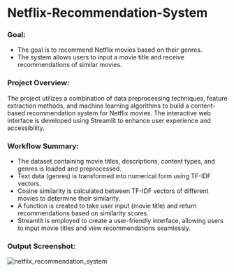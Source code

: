 # Netflix-Recommendation-System

### Goal:
- The goal is to recommend Netflix movies based on their genres.
- The system allows users to input a movie title and receive recommendations of similar movies.

### Project Overview:
The project utilizes a combination of data preprocessing techniques, feature extraction methods, and machine learning algorithms to build a content-based recommendation system for Netflix movies. The interactive web interface is developed using Streamlit to enhance user experience and accessibility.

### Workflow Summary:
- The dataset containing movie titles, descriptions, content types, and genres is loaded and preprocessed.
- Text data (genres) is transformed into numerical form using TF-IDF vectors.
- Cosine similarity is calculated between TF-IDF vectors of different movies to determine their similarity.
- A function is created to take user input (movie title) and return recommendations based on similarity scores.
- Streamlit is employed to create a user-friendly interface, allowing users to input movie titles and view recommendations seamlessly.

### Output Screenshot:
![netflix_recommendation_system](https://github.com/manikdamle/Netflix-Recommendation-System/assets/115721290/8002c92f-ceea-4828-90c1-a66390e42403)

